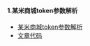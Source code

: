 #### 1.某米商城token参数解析

- [某米商城token参数解析](https://mp.weixin.qq.com/s/wOqSZ7uVL70STpf90RuIzg)
- [文章代码](某米商城token参数解析/AST解混淆/第二步还原字符串为可读的/第二步还原.js)









